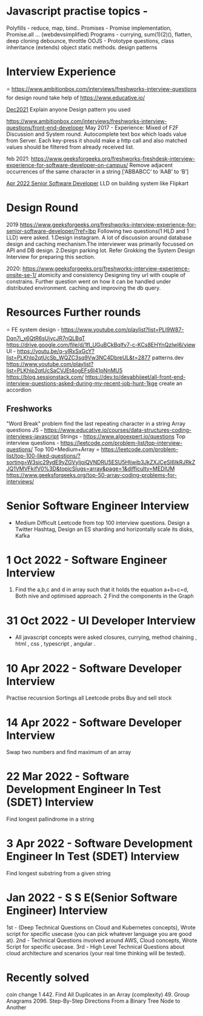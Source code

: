 # Javascript practise topics - 
Polyfills - reduce, map, bind..
Promises - Promise implementation, Promise.all ... (webdevsimplified)
Programs - currying, sum(1)(2)(), flatten, deep cloning
debounce, throttle
OOJS - Prototype questions, class inheritance (extends)
object static methods.
design patterns

# Interview Experience
⭐️ https://www.ambitionbox.com/interviews/freshworks-interview-questions
for design round take help of https://www.educative.io/

[Dec2021](https://www.ambitionbox.com/interviews/freshworks-interview-questions)
Explain anyone Design pattern you used

https://www.ambitionbox.com/interviews/freshworks-interview-questions/front-end-developer
May 2017 - Experience: Mixed of F2F Discussion and System round. Autocomplete text box which loads value from Server. Each key-press it should make a http call and also matched values should be filtered from already received list.

feb 2021: https://www.geeksforgeeks.org/freshworks-freshdesk-interview-experience-for-software-developer-on-campus/
Remove adjacent occurrences of the same character in a string [‘ABBABCC’ to ‘AAB’ to ‘B’]

[Apr 2022 Senior Software Developer](https://www.ambitionbox.com/interviews/freshworks-interview-questions)
LLD on building system like Flipkart


# Design Round
2019 https://www.geeksforgeeks.org/freshworks-interview-experience-for-senior-software-developer/?ref=lbp
Following two questions(1 HLD and 1 LLD)  were asked.
1.Design instagram.
A lot of discussion around database design and caching mechanism.The interviewer was primarily focussed on API and DB design.
2.Design parking lot.
Refer Grokking the System Design Interview for preparing this section.

2020: https://www.geeksforgeeks.org/freshworks-interview-experience-onsite-se-1/
atomicity and consistency
Designing tiny url with couple of constrains. Further question went on how it can be handled under distributed environment. caching and improving the db query.

# Resources Further rounds 
⭐️ FE system design - https://www.youtube.com/playlist?list=PLI9W87-Dqn7j_x6QtR6sUjycJR7nQLBqT
https://drive.google.com/file/d/1fI_UGuBCkBqlfy7-c-KCs8EHYnQzIwl6/view
UI - https://youtu.be/q-ylRxSxGcY?list=PLKhlp2qtUcSb_WQZC3sq9Vw3NC4DbreUL&t=2877
patterns.dev
https://www.youtube.com/playlist?list=PLKhlp2qtUcSaCVJEt4ogEFs6I41pNnMU5
https://blog.sessionstack.com/
https://dev.to/devabhijeet/all-front-end-interview-questions-asked-during-my-recent-job-hunt-1kge
create an accordion

## Freshworks 
"Word Break" problem 
find the last repeating character in a string
Array questions JS - https://www.educative.io/courses/data-structures-coding-interviews-javascript
Strings - https://www.algoexpert.io/questions
Top interview questions - https://leetcode.com/problem-list/top-interview-questions/
Top 100+Medium+Array = 
https://leetcode.com/problem-list/top-100-liked-questions/?sorting=W3sic29ydE9yZGVyIjoiQVNDRU5ESU5HIiwib3JkZXJCeSI6IkRJRkZJQ1VMVFkifV0%3D&topicSlugs=array&page=1&difficulty=MEDIUM
https://www.geeksforgeeks.org/top-50-array-coding-problems-for-interviews/

# Senior Software Engineer Interview
* Medium Difficult Leetcode from top 100 interview questions.
Design a Twitter Hashtag, Design an ES sharding and horizontally scale its disks, Kafka

# 1 Oct 2022 - Software Engineer Interview
1. Find the a,b,c and d in array such that it holds the equation a+b+c=d, Both nive and optimised approach.
2 Find the components in the Graph

# 31 Oct 2022 - UI Developer Interview
- All javascript concepts were asked closures, currying, method chaining , html , css , typescript , angular .

# 10 Apr 2022 - Software Developer Interview
Practise recusrsion
Sortings all
Leetcode probs
Buy and sell stock

# 14 Apr 2022 - Software Developer Interview
Swap two numbers and find maximum of an array


# 22 Mar 2022 - Software Development Engineer In Test (SDET) Interview
Find longest pallindrome in a string

# 3 Apr 2022 - Software Development Engineer In Test (SDET) Interview
Find longest substring from a given string

# Jan 2022 - S S E(Senior Software Engineer) Interview
1st - (Deep Technical Questions on Cloud and Kubernetes concepts), Wrote script for specific usecase (you can pick whatever language you are good at).
2nd - Technical Questions involved around AWS, Cloud concepts, Wrote Script for specific usecase.
3rd - High Level Technical Questions about cloud architecture and scenarios (your real time thinking will be tested).



# Recently solved
coin change 1
442. Find All Duplicates in an Array (complexity)
49. Group Anagrams
2096. Step-By-Step Directions From a Binary Tree Node to Another
